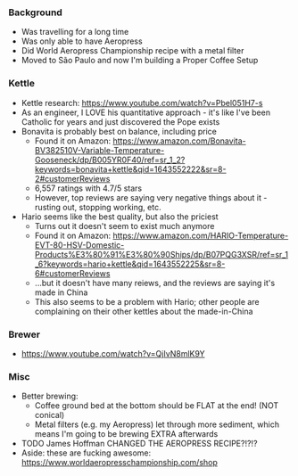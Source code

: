 ### Background
* Was travelling for a long time
* Was only able to have Aeropress
* Did World Aeropress Championship recipe with a metal filter
* Moved to São Paulo and now I'm building a Proper Coffee Setup

### Kettle
* Kettle research: https://www.youtube.com/watch?v=Pbel051H7-s
* As an engineer, I LOVE his quantitative approach - it's like I've been Catholic for years and just discovered the Pope exists
* Bonavita is probably best on balance, including price
    * Found it on Amazon: https://www.amazon.com/Bonavita-BV382510V-Variable-Temperature-Gooseneck/dp/B005YR0F40/ref=sr_1_2?keywords=bonavita+kettle&qid=1643552222&sr=8-2#customerReviews
    * 6,557 ratings with 4.7/5 stars
    * However, top reviews are saying very negative things about it - rusting out, stopping working, etc.
* Hario seems like the best quality, but also the priciest
    * Turns out it doesn't seem to exist much anymore
    * Found it on Amazon: https://www.amazon.com/HARIO-Temperature-EVT-80-HSV-Domestic-Products%E3%80%91%E3%80%90Ships/dp/B07PQG3XSR/ref=sr_1_6?keywords=hario+kettle&qid=1643552225&sr=8-6#customerReviews
    * ...but it doesn't have many reiews, and the reviews are saying it's made in China
    * This also seems to be a problem with Hario; other people are complaining on their other kettles about the made-in-China

### Brewer
* https://www.youtube.com/watch?v=QjIvN8mlK9Y


### Misc
* Better brewing:
    * Coffee ground bed at the bottom should be FLAT at the end! (NOT conical)
    * Metal filters (e.g. my Aeropress) let through more sediment, which means I'm going to be brewing EXTRA afterwards
* TODO James Hoffman CHANGED THE AEROPRESS RECIPE?!?!?
* Aside: these are fucking awesome: https://www.worldaeropresschampionship.com/shop
